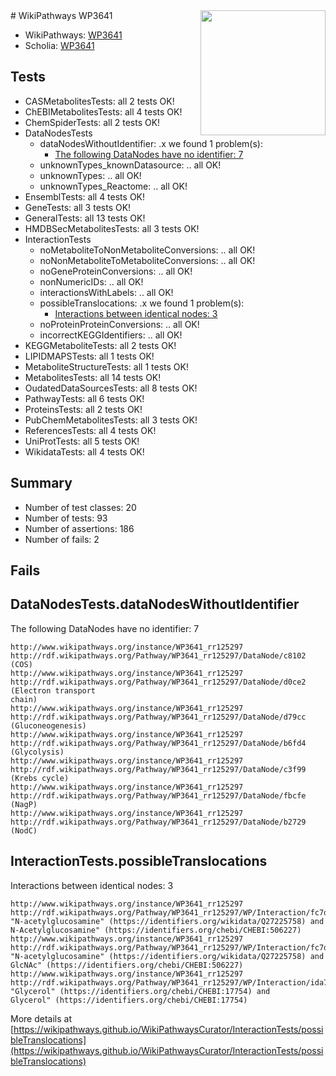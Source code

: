 <img style="float: right; width: 200px" src="https://upload.wikimedia.org/wikipedia/commons/thumb/8/83/Wplogo_with_text_500.png/640px-Wplogo_with_text_500.png" />
# WikiPathways WP3641

* WikiPathways: [WP3641](https://wikipathways.org/pathways/WP3641)
* Scholia: [WP3641](https://scholia.toolforge.org/wikipathways/WP3641)
## Tests
* CASMetabolitesTests: all 2 tests OK!
* ChEBIMetabolitesTests: all 4 tests OK!
* ChemSpiderTests: all 2 tests OK!
* DataNodesTests
    * dataNodesWithoutIdentifier: .x we found 1 problem(s):
        * [The following DataNodes have no identifier: 7](#d2d32fa6)
    * unknownTypes_knownDatasource: .. all OK!
    * unknownTypes: .. all OK!
    * unknownTypes_Reactome: .. all OK!
* EnsemblTests: all 4 tests OK!
* GeneTests: all 3 tests OK!
* GeneralTests: all 13 tests OK!
* HMDBSecMetabolitesTests: all 3 tests OK!
* InteractionTests
    * noMetaboliteToNonMetaboliteConversions: .. all OK!
    * noNonMetaboliteToMetaboliteConversions: .. all OK!
    * noGeneProteinConversions: .. all OK!
    * nonNumericIDs: .. all OK!
    * interactionsWithLabels: .. all OK!
    * possibleTranslocations: .x we found 1 problem(s):
        * [Interactions between identical nodes: 3](#1c118208)
    * noProteinProteinConversions: .. all OK!
    * incorrectKEGGIdentifiers: .. all OK!
* KEGGMetaboliteTests: all 2 tests OK!
* LIPIDMAPSTests: all 1 tests OK!
* MetaboliteStructureTests: all 1 tests OK!
* MetabolitesTests: all 14 tests OK!
* OudatedDataSourcesTests: all 8 tests OK!
* PathwayTests: all 6 tests OK!
* ProteinsTests: all 2 tests OK!
* PubChemMetabolitesTests: all 3 tests OK!
* ReferencesTests: all 4 tests OK!
* UniProtTests: all 5 tests OK!
* WikidataTests: all 4 tests OK!


## Summary

* Number of test classes: 20
* Number of tests: 93
* Number of assertions: 186
* Number of fails: 2

## Fails

<a name="d2d32fa6" />

## DataNodesTests.dataNodesWithoutIdentifier

The following DataNodes have no identifier: 7
```
http://www.wikipathways.org/instance/WP3641_rr125297 http://rdf.wikipathways.org/Pathway/WP3641_rr125297/DataNode/c8102 (COS)
http://www.wikipathways.org/instance/WP3641_rr125297 http://rdf.wikipathways.org/Pathway/WP3641_rr125297/DataNode/d0ce2 (Electron transport 
chain)
http://www.wikipathways.org/instance/WP3641_rr125297 http://rdf.wikipathways.org/Pathway/WP3641_rr125297/DataNode/d79cc (Gluconeogenesis)
http://www.wikipathways.org/instance/WP3641_rr125297 http://rdf.wikipathways.org/Pathway/WP3641_rr125297/DataNode/b6fd4 (Glycolysis)
http://www.wikipathways.org/instance/WP3641_rr125297 http://rdf.wikipathways.org/Pathway/WP3641_rr125297/DataNode/c3f99 (Krebs cycle)
http://www.wikipathways.org/instance/WP3641_rr125297 http://rdf.wikipathways.org/Pathway/WP3641_rr125297/DataNode/fbcfe (NagP)
http://www.wikipathways.org/instance/WP3641_rr125297 http://rdf.wikipathways.org/Pathway/WP3641_rr125297/DataNode/b2729 (NodC)
```

<a name="1c118208" />

## InteractionTests.possibleTranslocations

Interactions between identical nodes: 3
```
http://www.wikipathways.org/instance/WP3641_rr125297 http://rdf.wikipathways.org/Pathway/WP3641_rr125297/WP/Interaction/fc7d0 "N-acetylglucosamine" (https://identifiers.org/wikidata/Q27225758) and 
N-Acetylglucosamine" (https://identifiers.org/chebi/CHEBI:506227)
http://www.wikipathways.org/instance/WP3641_rr125297 http://rdf.wikipathways.org/Pathway/WP3641_rr125297/WP/Interaction/fc7d0 "N-acetylglucosamine" (https://identifiers.org/wikidata/Q27225758) and 
GlcNAc" (https://identifiers.org/chebi/CHEBI:506227)
http://www.wikipathways.org/instance/WP3641_rr125297 http://rdf.wikipathways.org/Pathway/WP3641_rr125297/WP/Interaction/ida74682dc "Glycerol" (https://identifiers.org/chebi/CHEBI:17754) and 
Glycerol" (https://identifiers.org/chebi/CHEBI:17754)
```

More details at [https://wikipathways.github.io/WikiPathwaysCurator/InteractionTests/possibleTranslocations](https://wikipathways.github.io/WikiPathwaysCurator/InteractionTests/possibleTranslocations)

